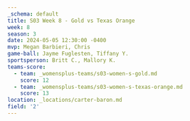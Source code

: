 ```yaml
---
_schema: default
title: S03 Week 8 - Gold vs Texas Orange
week: 8
season: 3
date: 2024-05-05 12:30:00 -0400
mvp: Megan Barbieri, Chris
game-ball: Jayme Fuglesten, Tiffany Y.
sportsperson: Britt C., Mallory K.
teams-score:
  - team: _womensplus-teams/s03-women-s-gold.md
    score: 12
  - team: _womensplus-teams/s03-women-s-texas-orange.md
    score: 13
location: _locations/carter-baron.md
field: '2'
---
```

